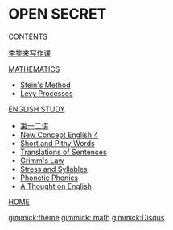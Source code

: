 # OPEN SECRET

<!-- [About](about.md) -->

[CONTENTS](navigation.md)

[李笑来写作课](李笑来写作课.md)

[MATHEMATICS]()

* [Stein's Method](math/stein_method.md)
* [Levy Processes](math/levy_processes.md)


[ENGLISH STUDY]()

* [第一二讲](english/note1&2.md)
* [New Concept English 4](english/nec4.md)
* [Short and Pithy Words](english/short_words.md)
* [Translations of Sentences](english/sentences_translations.md)
* [Grimm's Law](english/grimms_law.md)
* [Stress and Syllables](english/stress_and_syllables.md)
* [Phonetic Phonics](english/phonetic_phonics.md)
* [A Thought on English](english/a_thought_on_english.md)


[HOME](http://verse.ust.hk/zlong/)


[gimmick:theme](yeti)
[gimmick: math]()
[gimmick:Disqus](zlongust)
<!-- mathjax config similar to math.stackexchange -->

<script type="text/x-mathjax-config">
  MathJax.Hub.Config({
    tex2jax: {
      inlineMath: [ ['$','$'], ["\\(","\\)"] ],
      processEscapes: true
    }
  });
</script>

<script type="text/x-mathjax-config">
    MathJax.Hub.Config({
      tex2jax: {
        skipTags: ['script', 'noscript', 'style', 'textarea', 'pre', 'code']
      }
    });
</script>

<script type="text/x-mathjax-config">
    MathJax.Hub.Queue(function() {
        var all = MathJax.Hub.getAllJax(), i;
        for(i=0; i < all.length; i += 1) {
            all[i].SourceElement().parentNode.className += ' has-jax';
        }
    });
</script>

<script type="text/javascript"
   src="http://cdn.mathjax.org/mathjax/latest/MathJax.js?config=TeX-AMS-MML_HTMLorMML">
</script>

<script type="text/x-mathjax-config">
  MathJax.Hub.Config({ TeX: { extensions: ["color.js"] }});
</script>
